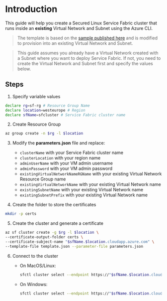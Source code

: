 # Introduction

This guide will help you create a Secured Linux Service Fabric cluster that runs inside an **existing** Virtual Network and Subnet using the Azure CLI.

> The template is based on the [sample published here](https://github.com/Azure-Samples/service-fabric-cluster-templates/tree/master) and is modified to provision into an existing Virtual Network and Subnet.

>This guide assumes you already have a Virtual Network created with a Subnet where you want to deploy Service Fabric. If not, you need to create the Virtual Network and Subnet first and specify the values below.

## Steps

1. Specify variable values

```sh
declare rg=sf-rg # Resource Group Name
declare location=westeurope # Region
declare sfName=sfcluster # Service Fabric cluster name
```

2. Create Resource Group

```sh
az group create -n $rg -l $location
```

3. Modify the **parameters.json** file and replace:

    * ``clusterName`` with your Service Fabric cluster name
    * ``clusterLocation`` with your region name
    * ``adminUserName`` with your VM admin username
    * ``adminPassword`` with your VM admin password
    * ``existingVirtualNetworkNameRGName`` with your existing Virtual Network Resource Group name
    * ``existingVirtualNetworkName`` with your existing Virtual Network name
    * ``existingSubnetName`` with your existing Virtual Network name
    * ``existingSubnetPrefix`` with your existing Virtual Network name

4. Create the folder to store the certificates

```sh
mkdir -p certs
```

5. Create the cluster and generate a certificate

```sh
az sf cluster create -g $rg -l $location \
--certificate-output-folder certs \
--certificate-subject-name "$sfName.$location.cloudapp.azure.com" \
--template-file template.json --parameter-file parameters.json
```

6. Connect to the cluster

    * On MacOS/Linux:
        ```sh
        sfctl cluster select --endpoint https://"$sfName.$location.cloudapp.azure.com":19080 --pem /path/to/certificate.pem --no-verify
        ```
    
    * On Windows:
        ```sh
        sfctl cluster select --endpoint https://"$sfName.$location.cloudapp.azure.com":19080 --cert /path/to/certificate.pfx --no-verify
        ```